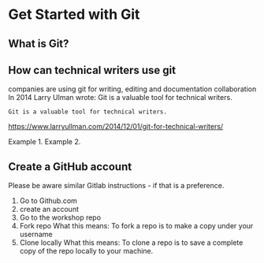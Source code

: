 
# Get Started with Git
## What is Git?


## How can technical writers use git
companies are using git for writing, editing and documentation collaboration
In 2014 Larry Ulman wrote:    Git is a valuable tool for technical writers.

    Git is a valuable tool for technical writers.
    
https://www.larryullman.com/2014/12/01/git-for-technical-writers/
 
 Example 1. 
 Example 2. 


## Create a GitHub account
Please be aware similar Gitlab instructions - if that is a preference.

1. Go to Github.com
2. create an account
3. Go to the workshop repo
4. Fork repo
   What this means: To fork a repo is to make a copy under your username
5. Clone locally
   What this means: To clone a repo is to save a complete copy of the repo locally to your machine.


